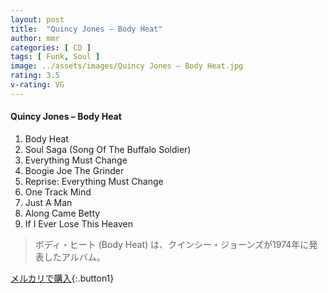 ```yaml
---
layout: post
title:  "Quincy Jones – Body Heat"
author: mmr
categories: [ CD ]
tags: [ Funk, Soul ]
image: ../assets/images/Quincy Jones – Body Heat.jpg
rating: 3.5
v-rating: VG
---
```


#### Quincy Jones – Body Heat

1. Body Heat
2. Soul Saga (Song Of The Buffalo Soldier)
3. Everything Must Change
4. Boogie Joe The Grinder
5. Reprise: Everything Must Change
6. One Track Mind
7. Just A Man
8. Along Came Betty
9. If I Ever Lose This Heaven

> ボディ・ヒート (Body Heat) は、クインシー・ジョーンズが1974年に発表したアルバム。

[メルカリで購入](https://jp.mercari.com/item/m45216980435){:.button1}
